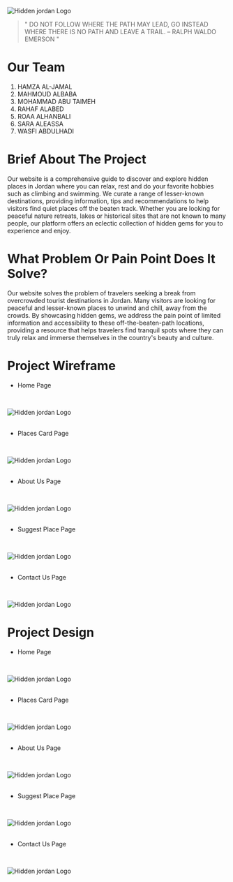 ![Hidden jordan Logo](./assets/cover.jpg)

>" DO NOT FOLLOW WHERE THE PATH MAY LEAD, GO INSTEAD WHERE THERE IS NO PATH AND LEAVE A TRAIL. – RALPH WALDO EMERSON "

# **Our Team**

1. HAMZA AL-JAMAL
2. MAHMOUD ALBABA
3. MOHAMMAD ABU TAIMEH
4. RAHAF ALABED
5. ROAA ALHANBALI
6. SARA ALEASSA
7. WASFI ABDULHADI

# **Brief About The Project**

Our website is a comprehensive guide to discover and explore hidden places in Jordan where you can relax, rest and do your favorite hobbies such as climbing and swimming. We curate a range of lesser-known destinations, providing information, tips and recommendations to help visitors find quiet places off the beaten track. Whether you are looking for peaceful nature retreats, lakes or historical sites that are not known to many people, our platform offers an eclectic collection of hidden gems for you to experience and enjoy.

# **What Problem Or Pain Point Does It Solve?**

Our website solves the problem of travelers seeking a break from overcrowded tourist destinations in Jordan. Many visitors are looking for peaceful and lesser-known places to unwind and chill, away from the crowds. By showcasing hidden gems, we address the pain point of limited information and accessibility to these off-the-beaten-path locations, providing a resource that helps travelers find tranquil spots where they can truly relax and immerse themselves in the country's beauty and culture.

# **Project Wireframe**
- Home Page
<br>

![Hidden jordan Logo](./assets/Wirefram-images/1.png)
<br><br>
- Places Card Page
<br>

![Hidden jordan Logo](./assets/Wirefram-images/2.png)
<br><br>
- About Us Page
<br>

![Hidden jordan Logo](./assets/Wirefram-images/3.png)
<br><br>
- Suggest Place Page
<br>

![Hidden jordan Logo](./assets/Wirefram-images/4.png)
<br><br>
- Contact Us Page
<br>

![Hidden jordan Logo](./assets/Wirefram-images/5.png)

# **Project Design**
- Home Page
<br>

![Hidden jordan Logo](./assets/Design-images/D1.png)
<br><br>
- Places Card Page
<br>

![Hidden jordan Logo](./assets/Design-images/D2.png)
<br><br>
- About Us Page
<br>

![Hidden jordan Logo](./assets/Design-images/D3.png)
<br><br>
- Suggest Place Page
<br>

![Hidden jordan Logo](./assets/Design-images/D4.png)
<br><br>
- Contact Us Page
<br>

![Hidden jordan Logo](./assets/Design-images/D5.png)
